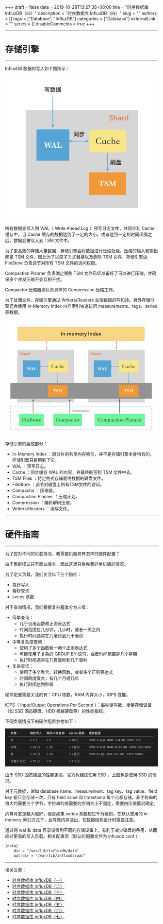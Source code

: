 +++
draft = false
date = 2019-10-28T13:27:36+08:00
title = "时序数据库 InfluxDB（四）"
description = "时序数据库 InfluxDB（四）"
slug = ""
authors = []
tags = ["Database", "InfluxDB"]
categories = ["Database"]
externalLink = ""
series = []
disableComments = true
+++


---

# 存储引擎
---

InfluxDB 数据的写入如下图所示：

![write data](https://raw.githubusercontent.com/RifeWang/images/master/influxdb/write-data.png)

所有数据先写入到 WAL（ Write Ahead Log ）预写日志文件，并同步到 Cache 缓存中，当 Cache 缓存的数据达到了一定的大小，或者达到一定的时间间隔之后，数据会被写入到 TSM 文件中。


为了更高效的存储大量数据，存储引擎会将数据进行压缩处理，压缩的输入和输出都是 TSM 文件，因此为了以原子方式替换以及删除 TSM 文件，存储引擎由 FileStore 负责调节对所有 TSM 文件的访问权限。


Compaction Planner 负责确定哪些 TSM 文件已经准备好了可以进行压缩，并确保多个并发压缩不会互相干扰。


Compactor 压缩器则负责具体的 Compression 压缩工作。


为了处理文件，存储引擎通过 Writers/Readers 处理数据的写和读。另外存储引擎还会使用 In-Memory Index 内存索引快速访问 measurements、tags、series 等数据。

![in-memory index](https://raw.githubusercontent.com/RifeWang/images/master/influxdb/in-memory-index.png)


存储引擎的组成部分：
* In-Memory Index ：跨分片的共享内存索引，并不是存储引擎本身特有的，存储引擎只是用到了它。
* WAL ：预写日志。
* Cache ：同步缓存 WAL 的内容，并最终刷写到 TSM 文件中去。
* TSM Files ：特定格式存储最终数据的磁盘文件。
* FileStore ：调节对磁盘上所有TSM文件的访问。
* Compactor ：压缩器。
* Compaction Planner ：压缩计划。
* Compression ：编码解码压缩。
* Writers/Readers ：读写文件。




---
# 硬件指南
---

为了应对不同的负载情况，我需要机器具有怎样的硬件配置？


由于集群模式只有商业版本，因此这里只看免费的单机版的情况。


为了定义负载，我们关注以下三个指标：

* 每秒写入
* 每秒查询
* series 基数


对于查询情况，我们根据复杂程度分为三级：

* 简单查询：
    * 几乎没用函数和正则表达式
    * 时间范围在几分钟，几小时，或者一天之内
    * 执行时间通常在几毫秒到几十毫秒
* 中等复杂度查询：
    * 使用了多个函数和一两个正则表达式
    * 可能使用了复杂的 GROUP BY 语句，或者时间范围是几个星期
    * 执行时间通常在几百毫秒到几千毫秒
* 复杂查询：
    * 使用了多个聚合、转换函数，或者多个正则表达式
    * 时间跨度很大，有几个月或几年
    * 执行时间达到秒级

硬件配置需要关注的有：CPU 核数，RAM 内存大小，IOPS 性能。

IOPS（ Input/Output Operations Per Second ）：每秒读写数，衡量存储设备（如 SSD 固态硬盘、HDD 机械硬盘等）的性能指标。


不同负载情况下的硬件配置参考如下：

![hard config](https://raw.githubusercontent.com/RifeWang/images/master/influxdb/hard-config.png)

由于 SSD 固态硬盘的性能更高，官方也建议使用 SSD ，上图也是使用 SSD 的情况。

对于元数据，诸如 database name、measurement、tag key、tag value、field key 都只会存储一次，只有 field value 和 timestamp 每个点都存储。非字符串的值大约需要三个字节，字符串的值需要的空间大小不固定，需要由压缩情况确定。

内存肯定是越大越好，但是如果 series 基数超过千万级别，在默认使用的 in-memory 索引方式下，会导致内存溢出，在数据结构设计时需要注意。


通过将 wal 和 data 目录设置到不同的存储设备上，有利于减少磁盘的争用，从而应对更高的写入负载。相关配置项（默认的配置文件为 influxdb.conf ）：
```
[data]
    dir = "/var/lib/influxdb/data"
    wal-dir = "/var/lib/influxdb/wal"
```

---
相关文章：
- [时序数据库 InfluxDB（一）](/influxdb-1/)
- [时序数据库 InfluxDB（二）](/influxdb-2/)
- [时序数据库 InfluxDB（三）](/influxdb-3/)
- [时序数据库 InfluxDB（四）](/influxdb-4/)
- [时序数据库 InfluxDB（五）](/influxdb-5/)
- [时序数据库 InfluxDB（六）](/influxdb-6/)
- [时序数据库 InfluxDB（七）](/influxdb-7/)
